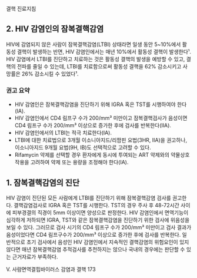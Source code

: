 결핵 진료지침
## 2. HIV 감염인의 잠복결핵감염
HIV에 감염되지 않은 사람이 잠복결핵감염(LTBI) 상태라면 일생 동안 5~10%에서 활동성 결핵이 발생하는 반면, HIV 감염인에서는 매년 10%에서 활동성 결핵이 발생한다¹. HIV 감염에서 LTBI를 진단하고 치료하는 것은 활동성 결핵의 발생을 예방할 수 있고, 결핵의 전파를 줄일 수 있는데, LTBI를 치료함으로써 활동성 결핵을 62% 감소시키고 사망률은 26% 감소시킬 수 있었다¹.

### 권고 요약
- HIV 감염인은 잠복결핵감염을 진단하기 위해 IGRA 혹은 TST를 시행하여야 한다(IA).
- HIV 감염인에서 CD4 림프구 수가 200/mm³ 미만이고 잠복결핵검사가 음성이면 CD4 림프구 수가 200/mm³ 이상으로 증가한 후에 검사를 반복한다(IIA).
- HIV 감염인에서의 LTBI는 적극 치료한다(IA).
- LTBI에 대한 치료법으로 3개월 이소니아지드/리팜핀 요법(3HR, IIA)을 권고하나, 이소니아지드 9개월 요법(9H, IB)도 선택적으로 고려할 수 있다.
- Rifamycin 약제를 선택할 경우 환자에게 동시에 투여되는 ART 약제와의 약물상호작용을 고려하여 약제 또는 용량을 조정해야 한다(IA).

## 1. 잠복결핵감염의 진단
HIV 감염이 진단된 모든 사람에게 LTBI를 진단하기 위해 잠복결핵감염 검사를 권고한다. 결핵감염검사로 IGRA 혹은 TST를 시행한다. TST의 경우 주사 후 48-72시간 사이에 피부경결의 직경이 5mm 이상이면 양성으로 판정한다. HIV 감염인에서 면역기능이 심각하게 저하되면 IGRA, TST와 같은 잠복결핵감염을 진단하기 위한 검사에 위음성을 보일 수 있다. 그러므로 검사 시기의 CD4 림프구 수가 200/mm³ 미만이고 검사 결과가 음성이었다면 CD4 림프구수가 200/mm³ 이상으로 증가한 후에 검사를 반복한다. 일반적으로 초기 검사에서 음성인 HIV 감염인에서 지속적인 결핵감염의 위험요인이 있지 않다면 매년 잠복결핵감염 추적검사를 추천하지는 않으나 국내의 경우에는 판단할 수 있는 근거자료가 부족하다.

V. 사람면역결핍바이러스 감염과 결핵 <PAGE>173